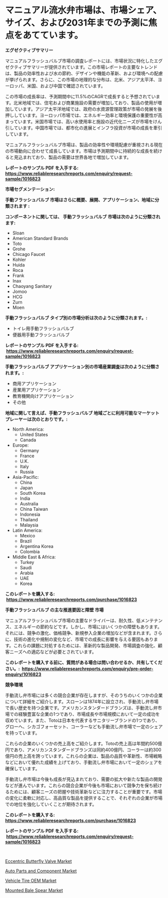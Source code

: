 <p><h1>マニュアル流水弁市場は、市場シェア、サイズ、および2031年までの予測に焦点をあてています。</h1></p><p><strong>エグゼクティブサマリー</strong></p>
<p><p>マニュアルフラッシュバルブ市場の調査レポートには、市場状況に特化したエグゼクティブサマリーが提供されています。この市場レポートの主要なトレンドは、製品の効率性および水の節約、デザインや機能の革新、および環境への配慮が挙げられます。さらに、この市場の地理的な分布は、北米、アジア太平洋、ヨーロッパ、米国、および中国で確認されています。</p><p>この市場の成長率は、予測期間中に11.5%のCAGRで成長すると予想されています。北米地域では、住宅および商業施設の需要が増加しており、製品の使用が増加しています。アジア太平洋地域では、政府の水資源管理政策が市場の発展を後押ししています。ヨーロッパ市場では、エネルギー効率と環境保護の重要性が高まっています。米国市場では、高い水使用率と施設の近代化ニーズが市場をけん引しています。中国市場では、都市化の進展とインフラ投資が市場の成長を牽引しています。</p><p>マニュアルフラッシュバルブ市場は、製品の効率性や環境配慮が重視される現在の市場動向に合わせて成長しています。市場は予測期間中に持続的な成長を続けると見込まれており、製品の需要は世界各地で増加しています。</p></p>
<p><strong>レポートのサンプル PDF を入手する: <a href="https://www.reliableresearchreports.com/enquiry/request-sample/1016823">https://www.reliableresearchreports.com/enquiry/request-sample/1016823</a></strong></p>
<p><strong>市場セグメンテーション:</strong></p>
<p><strong> 手動フラッシュバルブ 市場はさらに概要、展開、アプリケーション、地域に分類されます :</strong></p>
<p><strong>コンポーネントに関しては、 手動フラッシュバルブ 市場は次のように分類されます: &nbsp;</strong></p>
<p><ul><li>Sloan</li><li>American Standard Brands</li><li>Toto</li><li>Grohe</li><li>Chicago Faucet</li><li>Kohler</li><li>Huida</li><li>Roca</li><li>Frank</li><li>Inax</li><li>Chaoyang Sanitary</li><li>Jomoo</li><li>HCG</li><li>Zurn</li><li>Moen</li></ul></p>
<p><strong> 手動フラッシュバルブ タイプ別の市場分析は次のように分類されます。:</strong></p>
<p><ul><li>トイレ用手動フラッシュバルブ</li><li>便器用手動フラッシュバルブ</li></ul></p>
<p><strong>レポートのサンプル PDF を入手する: &nbsp;<a href="https://www.reliableresearchreports.com/enquiry/request-sample/1016823">https://www.reliableresearchreports.com/enquiry/request-sample/1016823</a></strong></p>
<p><strong> 手動フラッシュバルブ アプリケーション別の市場産業調査は次のように分類されます。:</strong></p>
<p><ul><li>商用アプリケーション</li><li>産業用アプリケーション</li><li>教育機関向けアプリケーション</li><li>その他</li></ul></p>
<p><strong>地域に関して言えば、手動フラッシュバルブ 地域ごとに利用可能なマーケットプレーヤーは次のとおりです。:</strong></p>
<p><ul>
    <li>
        North America:
        <ul>
            <li>United States</li>
            <li>Canada</li>
        </ul>
    </li>
    <li>
        Europe:
        <ul>
            <li>Germany</li>
            <li>France</li>
            <li>U.K.</li>
            <li>Italy</li>
            <li>Russia</li>
        </ul>
    </li>
    <li>
        Asia-Pacific:
        <ul>
            <li>China</li>
            <li>Japan</li>
            <li>South Korea</li>
            <li>India</li>
            <li>Australia</li>
            <li>China Taiwan</li>
            <li>Indonesia</li>
            <li>Thailand</li>
            <li>Malaysia</li>
        </ul>
    </li>
    <li>
        Latin America:
        <ul>
            <li>Mexico</li>
            <li>Brazil</li>
            <li>Argentina Korea</li>
            <li>Colombia</li>
        </ul>
    </li>
    <li>
        Middle East & Africa:
        <ul>
            <li>Turkey</li>
            <li>Saudi</li>
            <li>Arabia</li>
            <li>UAE</li>
            <li>Korea</li>
        </ul>
    </li>
    </ul></p>
<p><strong>このレポートを購入する: &nbsp;<a href="https://www.reliableresearchreports.com/purchase/1016823">https://www.reliableresearchreports.com/purchase/1016823</a></strong></p>
<p><strong>手動フラッシュバルブ の主な推進要因と障壁 市場</strong></p>
<p><p>マニュアルフラッシュバルブ市場の主要なドライバーは、耐久性、低メンテナンス、エネルギーの節約などです。しかし、市場にはいくつかの障壁もあります。それには、競争の激化、価格競争、新規参入企業の増加などが含まれます。さらに、技術の進化や規制の変化など、市場での成長に影響を与える要因もあります。これらの課題に対処するためには、革新的な製品開発、市場調査の強化、顧客ニーズへの適応などが必要とされています。</p></p>
<p><strong>このレポートを購入する前に、質問がある場合は問い合わせるか、共有してください。:&nbsp; <a href="https://www.reliableresearchreports.com/enquiry/pre-order-enquiry/1016823">https://www.reliableresearchreports.com/enquiry/pre-order-enquiry/1016823</a></strong></p>
<p><strong>競争環境</strong></p>
<p><p>手動流し弁市場には多くの競合企業が存在しますが、そのうちのいくつかの企業について詳細をご紹介します。スローンは1874年に設立され、手動流し弁市場で長い歴史を持つ企業です。アメリカンスタンダードブランズは、手動流し弁市場での経験豊富な企業の1つであり、市場成長や市場規模において一定の成功を収めています。また、Totoは日本を代表するサニタリーブランドの1つであり、グローヘ、シカゴフォーセット、コーラーなども手動流し弁市場で一定のシェアを持っています。</p><p>これらの企業のいくつかの売上高をご紹介します。Totoの売上高は年間約500億円であり、アメリカンスタンダードブランズは同約400億円、コーラーは約300億円の売上高を誇っています。これらの企業は、製品の品質や革新性、市場戦略などにおいて優れた成績を上げており、手動流し弁市場において一定のシェアを確保しています。</p><p>手動流し弁市場は今後も成長が見込まれており、需要の拡大や新たな製品の開発などが進んでいます。これらの競合企業が今後も市場において競争力を保ち続けるためには、顧客ニーズの把握や技術革新などに注力することが重要です。市場の変化に柔軟に対応し、高品質な製品を提供することで、それぞれの企業が市場での地位を強化していくことが期待されます。</p></p>
<p><strong>このレポートを購入する: &nbsp; <a href="https://www.reliableresearchreports.com/purchase/1016823">https://www.reliableresearchreports.com/purchase/1016823</a></strong></p>
<p><strong>レポートのサンプル PDF を入手する: &nbsp;<a href="https://www.reliableresearchreports.com/enquiry/request-sample/1016823">https://www.reliableresearchreports.com/enquiry/request-sample/1016823</a></strong><strong></strong></p>
<p>&nbsp;</p>
<p><p><a href="https://shimmer-gardenia-37a.notion.site/Eccentric-Butterfly-Valve-Market-Research-Report-Reveals-The-Latest-Trends-And-Opportunities-of-this-e89e2840141a429a92242a841feb5d52">Eccentric Butterfly Valve Market</a></p><p><a href="https://github.com/markusgodoy/Market-Research-Report-List-2/blob/main/auto-parts-and-component-market.md">Auto Parts and Component Market</a></p><p><a href="https://github.com/luckyshygirl/Market-Research-Report-List-3/blob/main/vehicle-tire-oem-market.md">Vehicle Tire OEM Market</a></p><p><a href="https://view.publitas.com/reportprime-1/mounted-bale-spear-market-size-market-share-and-global-market-analysis-report-2023-2030/">Mounted Bale Spear Market</a></p></p>